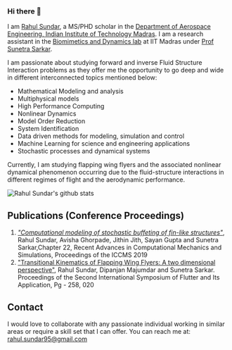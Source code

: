 ### Hi there 👋
I am [Rahul Sundar](https://in.linkedin.com/in/rahul-sundar-311a6977), a MS/PHD scholar in the [Department of Aerospace Engineering, Indian Institute of Technology Madras](http://www.ae.iitm.ac.in/index.htm). I am a research assistant in the [Biomimetics and Dynamics lab](https://github.com/biomimetics-iitm) at IIT Madras under [Prof Sunetra Sarkar](https://home.iitm.ac.in/sunetra/). 

I am passionate about studying forward and inverse Fluid Structure Interaction problems as they offer me the opportunity to go deep and wide in different interconnected topics mentioned below:
- Mathematical Modeling and analysis
- Multiphysical models
- High Performance Computing
- Nonlinear Dynamics
- Model Order Reduction
- System Identification
- Data driven methods for modeling, simulation and control
- Machine Learning for science and engineering applications
- Stochastic processes and dynamical systems

Currently, I am studying flapping wing flyers and the associated nonlinear dynamical phenomenon occurring due to the fluid-structure interactions in different regimes of flight and the aerodynamic performance.

![Rahul Sundar's github stats](https://github-readme-stats.vercel.app/api?username=RahulSundar&count_private=true) 


## Publications (Conference Proceedings)
1. [_"Computational modeling of stochastic buffeting of fin-like structures"_](https://www.springer.com/in/book/9789811583148), Rahul Sundar, Avisha Ghorpade, Jithin Jith, Sayan Gupta and Sunetra Sarkar,Chapter 22,  Recent Advances in Computational Mechanics and Simulations, Proceedings of the ICCMS 2019
2. ["Transitional Kinematics of Flapping Wing Flyers: A two dimensional perspective"](https://www.researchgate.net/publication/343501539_Transitionary_flight_of_a_flapping_wing_flyer_A_two_dimensional_perspective), Rahul Sundar, Dipanjan Majumdar and Sunetra Sarkar. Proceedings of the Second International Symposium of Flutter and Its Application, Pg - 258, 020

## Contact
I would love to collaborate with any passionate individual working in similar areas or require a skill set that I can offer. 
You can reach me at:
rahul.sundar95@gmail.com
